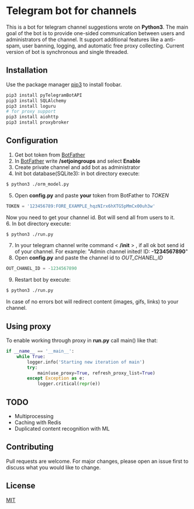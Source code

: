 # Telegram bot for channels

This is a bot for telegram channel suggestions wrote on **Python3**. The main goal of the bot is to provide one-sided communication between users and administrators of the channel.
It support additional features like a anti-spam, user banning, logging, and automatic free proxy collecting. Current version of bot is synchronous and single threaded.

## Installation

Use the package manager [pip3](https://pip.pypa.io/en/stable/) to install foobar.

```bash
pip3 install pyTelegramBotAPI
pip3 install SQLAlchemy
pip3 install loguru
# for proxy support
pip3 install aiohttp
pip3 install proxybroker
```

## Configuration
1. Get bot token from [BotFather](https://telegram.me/BotFather)
2. In [BotFather](https://telegram.me/BotFather) write **/setjoingroups** and select **Enable**  
3. Create private channel and add bot as administrator
4. Init bot database(SQLite3): in bot directory execute: 
```bash
$ python3 ./orm_model.py
```
5. Open **config.py** and paste **your** token from BotFather to *TOKEN*
```python
TOKEN = '123456789:FORE_EXAMPLE_hqzNIrx6hXTG5pMmCx00uh3w'
```
Now you need to get your channel id. Bot will send all from users to it.                                
6. In bot directory execute:
```bash
$ python3 ./run.py
```
7. In your telegram channel write command < **/init** >
, if all ok bot send id of your channel. For example: "Admin channel inited! ID: **-1234567890**"
8.  Open **config.py** and paste the channel id to *OUT_CHANEL_ID*
```python
OUT_CHANEL_ID = -1234567890
```
9. Restart bot by execute:
```bash
$ python3 ./run.py
```
In case of no errors bot will redirect content (images, gifs, links) to your channel.
## Using proxy
To enable working through proxy in **run.py** call main() like that:
```python
if __name__ == '__main__':
    while True:
        logger.info('Starting new iteration of main')
        try:
            main(use_proxy=True, refresh_proxy_list=True)
        except Exception as e:
            logger.critical(repr(e))
```

## TODO
* Multiprocessing
* Caching with Redis 
* Duplicated content recognition with ML

## Contributing
Pull requests are welcome. For major changes, please open an issue first to discuss what you would like to change.
## License
[MIT](https://choosealicense.com/licenses/mit/)
